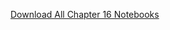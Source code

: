 [Download All Chapter 16 Notebooks](https://download-directory.github.io/?url=https://github.com/coursekata/teaching-materials/tree/main/By%20Chapter%20(ABCD)/Chapter%2016)
